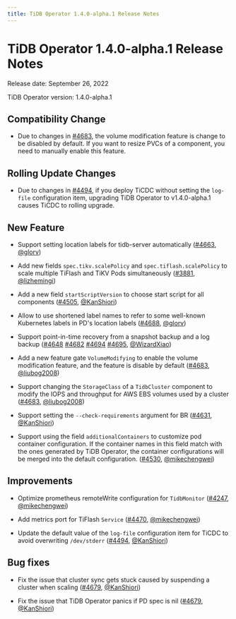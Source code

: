```yaml
---
title: TiDB Operator 1.4.0-alpha.1 Release Notes
---
```


# TiDB Operator 1.4.0-alpha.1 Release Notes

Release date: September 26, 2022

TiDB Operator version: 1.4.0-alpha.1

## Compatibility Change

- Due to changes in [#4683](https://github.com/pingcap/tidb-operator/pull/4683), the volume modification feature is change to be disabled by default. If you want to resize PVCs of a component, you need to manually enable this feature.

## Rolling Update Changes

- Due to changes in [#4494](https://github.com/pingcap/tidb-operator/pull/4494), if you deploy TiCDC without setting the `log-file` configuration item, upgrading TiDB Operator to v1.4.0-alpha.1 causes TiCDC to rolling upgrade. 

## New Feature

- Support setting location labels for tidb-server automatically ([#4663](https://github.com/pingcap/tidb-operator/pull/4663), [@glorv](https://github.com/glorv))

- Add new fields `spec.tikv.scalePolicy` and `spec.tiflash.scalePolicy` to scale multiple TiFlash and TiKV Pods simultaneously ([#3881](https://github.com/pingcap/tidb-operator/pull/3881), [@lizhemingi](https://github.com/lizhemingi))

- Add a new field `startScriptVersion` to choose start script for all components ([#4505](https://github.com/pingcap/tidb-operator/pull/4505), [@KanShiori](https://github.com/KanShiori))

- Allow to use shortened label names to refer to some well-known Kubernetes labels in PD's location labels ([#4688](https://github.com/pingcap/tidb-operator/pull/4688), [@glorv](https://github.com/glorv))

- Support point-in-time recovery from a snapshot backup and a log backup ([#4648](https://github.com/pingcap/tidb-operator/pull/4648) [#4682](https://github.com/pingcap/tidb-operator/pull/4682) [#4694](https://github.com/pingcap/tidb-operator/pull/4694) [#4695](https://github.com/pingcap/tidb-operator/pull/4695), [@WizardXiao](https://github.com/WizardXiao))

- Add a new feature gate `VolumeModifying` to enable the volume modification feature, and the feature is disable by default ([#4683](https://github.com/pingcap/tidb-operator/pull/4683), [@liubog2008](https://github.com/liubog2008))

- Support changing the `StorageClass` of a `TidbCluster` component to modify the IOPS and throughput for AWS EBS volumes used by a cluster ([#4683](https://github.com/pingcap/tidb-operator/pull/4683), [@liubog2008](https://github.com/liubog2008))

- Support setting the `--check-requirements` argument for BR ([#4631](https://github.com/pingcap/tidb-operator/pull/4631), [@KanShiori](https://github.com/KanShiori))

- Support using the field `additionalContainers` to customize pod container configuration. If the container names in this field match with the ones generated by TiDB Operator, the container configurations will be merged into the default configuration. ([#4530](https://github.com/pingcap/tidb-operator/pull/4530), [@mikechengwei](https://github.com/mikechengwei))

## Improvements

- Optimize prometheus remoteWrite configuration for `TidbMonitor` ([#4247](https://github.com/pingcap/tidb-operator/pull/4247), [@mikechengwei](https://github.com/mikechengwei))

- Add metrics port for TiFlash `Service` ([#4470](https://github.com/pingcap/tidb-operator/pull/4470), [@mikechengwei](https://github.com/mikechengwei))

- Update the default value of the `log-file` configuration item for TiCDC to avoid overwriting `/dev/stderr` ([#4494](https://github.com/pingcap/tidb-operator/pull/4494), [@KanShiori](https://github.com/KanShiori))

## Bug fixes

- Fix the issue that cluster sync gets stuck caused by suspending a cluster when scaling ([#4679](https://github.com/pingcap/tidb-operator/pull/4679), [@KanShiori](https://github.com/KanShiori))

- Fix the issue that TiDB Operator panics if PD spec is nil ([#4679](https://github.com/pingcap/tidb-operator/pull/4691), [@KanShiori](https://github.com/mahjonp))